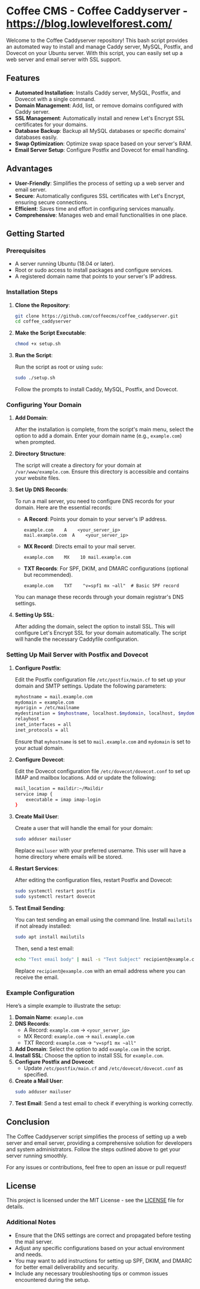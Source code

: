 # Coffee CMS - Coffee Caddyserver - https://blog.lowlevelforest.com/

Welcome to the Coffee Caddyserver repository! This bash script provides an automated way to install and manage Caddy server, MySQL, Postfix, and Dovecot on your Ubuntu server. With this script, you can easily set up a web server and email server with SSL support.

## Features

- **Automated Installation**: Installs Caddy server, MySQL, Postfix, and Dovecot with a single command.
- **Domain Management**: Add, list, or remove domains configured with Caddy server.
- **SSL Management**: Automatically install and renew Let's Encrypt SSL certificates for your domains.
- **Database Backup**: Backup all MySQL databases or specific domains' databases easily.
- **Swap Optimization**: Optimize swap space based on your server's RAM.
- **Email Server Setup**: Configure Postfix and Dovecot for email handling.

## Advantages

- **User-Friendly**: Simplifies the process of setting up a web server and email server.
- **Secure**: Automatically configures SSL certificates with Let's Encrypt, ensuring secure connections.
- **Efficient**: Saves time and effort in configuring services manually.
- **Comprehensive**: Manages web and email functionalities in one place.

## Getting Started

### Prerequisites

- A server running Ubuntu (18.04 or later).
- Root or sudo access to install packages and configure services.
- A registered domain name that points to your server's IP address.

### Installation Steps

1. **Clone the Repository**:

   ```bash
   git clone https://github.com/coffeecms/coffee_caddyserver.git
   cd coffee_caddyserver
   ```

2. **Make the Script Executable**:

   ```bash
   chmod +x setup.sh
   ```

3. **Run the Script**:

   Run the script as root or using `sudo`:

   ```bash
   sudo ./setup.sh
   ```

   Follow the prompts to install Caddy, MySQL, Postfix, and Dovecot.

### Configuring Your Domain

1. **Add Domain**:

   After the installation is complete, from the script's main menu, select the option to add a domain. Enter your domain name (e.g., `example.com`) when prompted.

2. **Directory Structure**:

   The script will create a directory for your domain at `/var/www/example.com`. Ensure this directory is accessible and contains your website files.

3. **Set Up DNS Records**:

   To run a mail server, you need to configure DNS records for your domain. Here are the essential records:

   - **A Record**: Points your domain to your server's IP address.
     ```
     example.com    A    <your_server_ip>
     mail.example.com  A    <your_server_ip>
     ```

   - **MX Record**: Directs email to your mail server.
     ```
     example.com    MX    10 mail.example.com
     ```

   - **TXT Records**: For SPF, DKIM, and DMARC configurations (optional but recommended).
     ```
     example.com    TXT    "v=spf1 mx ~all"  # Basic SPF record
     ```

   You can manage these records through your domain registrar's DNS settings.

4. **Setting Up SSL**:

   After adding the domain, select the option to install SSL. This will configure Let's Encrypt SSL for your domain automatically. The script will handle the necessary Caddyfile configuration.

### Setting Up Mail Server with Postfix and Dovecot

1. **Configure Postfix**:

   Edit the Postfix configuration file `/etc/postfix/main.cf` to set up your domain and SMTP settings. Update the following parameters:

   ```bash
   myhostname = mail.example.com
   mydomain = example.com
   myorigin = /etc/mailname
   mydestination = $myhostname, localhost.$mydomain, localhost, $mydomain
   relayhost =
   inet_interfaces = all
   inet_protocols = all
   ```

   Ensure that `myhostname` is set to `mail.example.com` and `mydomain` is set to your actual domain.

2. **Configure Dovecot**:

   Edit the Dovecot configuration file `/etc/dovecot/dovecot.conf` to set up IMAP and mailbox locations. Add or update the following:

   ```bash
   mail_location = maildir:~/Maildir
   service imap {
       executable = imap imap-login
   }
   ```

3. **Create Mail User**:

   Create a user that will handle the email for your domain:

   ```bash
   sudo adduser mailuser
   ```

   Replace `mailuser` with your preferred username. This user will have a home directory where emails will be stored.

4. **Restart Services**:

   After editing the configuration files, restart Postfix and Dovecot:

   ```bash
   sudo systemctl restart postfix
   sudo systemctl restart dovecot
   ```

5. **Test Email Sending**:

   You can test sending an email using the command line. Install `mailutils` if not already installed:

   ```bash
   sudo apt install mailutils
   ```

   Then, send a test email:

   ```bash
   echo "Test email body" | mail -s "Test Subject" recipient@example.com
   ```

   Replace `recipient@example.com` with an email address where you can receive the email.

### Example Configuration

Here’s a simple example to illustrate the setup:

1. **Domain Name**: `example.com`
2. **DNS Records**:
   - A Record: `example.com` → `<your_server_ip>`
   - MX Record: `example.com` → `mail.example.com`
   - TXT Record: `example.com` → `"v=spf1 mx ~all"`
3. **Add Domain**: Select the option to add `example.com` in the script.
4. **Install SSL**: Choose the option to install SSL for `example.com`.
5. **Configure Postfix and Dovecot**:
   - Update `/etc/postfix/main.cf` and `/etc/dovecot/dovecot.conf` as specified.
6. **Create a Mail User**: 
   ```bash
   sudo adduser mailuser
   ```
7. **Test Email**: Send a test email to check if everything is working correctly.

## Conclusion

The Coffee Caddyserver script simplifies the process of setting up a web server and email server, providing a comprehensive solution for developers and system administrators. Follow the steps outlined above to get your server running smoothly.

For any issues or contributions, feel free to open an issue or pull request!

## License

This project is licensed under the MIT License - see the [LICENSE](LICENSE) file for details.


### Additional Notes
- Ensure that the DNS settings are correct and propagated before testing the mail server.
- Adjust any specific configurations based on your actual environment and needs.
- You may want to add instructions for setting up SPF, DKIM, and DMARC for better email deliverability and security.
- Include any necessary troubleshooting tips or common issues encountered during the setup.